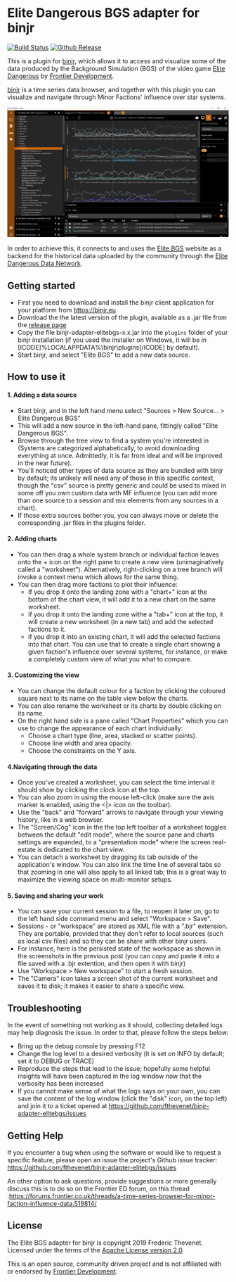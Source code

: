 # Elite Dangerous BGS adapter for binjr
[![Build Status](https://dev.azure.com/binjr/binjr/_apis/build/status/fthevenet.binjr-adapter-elitebgs?branchName=master)](https://dev.azure.com/binjr/binjr/_build/latest?definitionId=5&branchName=master)
[![Github Release](https://img.shields.io/github/release/fthevenet/binjr-adapter-elitebgs.svg?label=Github%20Release)](https://github.com/fthevenet/binjr-adapter-elitebgs/releases/latest)  

This is a plugin for [binjr](https://binjr.eu), which allows it to access and visualize some of the data produced by the
 Background Simulation (BGS) of the video game [Elite Dangerous](https://elitedangerous.com) by [Frontier Development](https://frontier.co.uk).

[binjr](https://binjr.eu) is a time series data browser, and together with this plugin you can visualize and navigate 
through Minor Factions' influence over star systems.

![screenshot](screenshot_01.png)

In order to achieve this, it connects to and uses the [Elite BGS](https://elitebgs.app/about) website as a backend for
the historical data uploaded by the community through the [Elite Dangerous Data Network](https://github.com/EDSM-NET/EDDN/wiki).

## Getting started

 * First you need to download and install the binjr client application for your platform from https://binjr.eu
 * Download the the latest version of the plugin, available as a .jar file from the [release page](https://github.com/fthevenet/binjr-adapter-elitebgs/releases/latest)
 * Copy the file binjr-adapter-elitebgs-x.x.jar into the `plugins` folder of your binjr installation (if you used the installer on Windows, it will be in [ICODE]%LOCALAPPDATA%\binjr\plugins[/ICODE] by default).
 * Start binjr, and select "Elite BGS" to add a new data source.

## How to use it

#### 1. Adding a data source
* Start binjr, and in the left hand menu select "Sources > New Source... > Elite Dangerous BGS"
* This will add a new source in the left-hand pane, fittingly called "Elite Dangerous BGS".
* Browse through the tree view to find a system you're interested in (Systems are categorized alphabetically, to avoid downloading everything at once. Admittedly, it is far from ideal and will be improved in the near future).
* You'll noticed other types of data source as they are bundled with binjr by default; its unlikely will need any of those in this specific context, though the "csv" source is pretty generic and could be used to mixed in some off you own custom data with MF influence (you can add more than one source to a session and mix elements from any sources in a chart).
* If those extra sources bother you, you can always move or delete the corresponding .jar files in the plugins folder.

#### 2. Adding charts
* You can then drag a whole system branch or individual faction leaves onto the + icon on the right pane to create a new view (unimaginatively called a "worksheet"). Alternatively, right-clicking on a tree branch will invoke a context menu which allows for the same thing.
* You can then drag more factions to plot their influence:
    * If you drop it onto the landing zone with a "chart+" icon at the bottom of the chart view, it will add it to a new chart on the same worksheet.
    * if you drop it onto the landing zone withe a "tab+" icon at the top, it will create a new worksheet (in a new tab) and add the selected factions to it.
    * if you drop it into an existing chart, it will add the selected factions into that chart. You can use that to create a single chart showing a given faction's influence over several systems, for instance, or make a completely custom view of what you what to compare.
    
#### 3. Customizing the view

* You can change the default colour for a faction by clicking the coloured square next to its name on the table view below the charts.
* You can also rename the worksheet or its charts by double clicking on its name.
* On the right hand side is a pane called "Chart Properties" which you can use to change the appearance of each chart individually:
    * Choose a chart type (line, area, stacked or scatter points).
    * Choose line width and area opacity.
    * Choose the constraints on the Y axis.
    
#### 4.Navigating through the data

*  Once you've created a worksheet, you can select the time interval it should show by clicking the clock icon at the top.
* You can also zoom in using the mouse left-click (make sure the axis marker is enabled, using the <|> icon on the toolbar).
* Use the "back" and "forward" arrows to navigate through your viewing history, like in a web browser.
* The "Screen/Cog" icon in the the top left toolbar of a worksheet toggles between the default "edit mode", where the source pane and charts settings are expanded, to a "presentation mode" where the screen real-estate is dedicated to the chart view.
* You can detach a worksheet by dragging its tab outside of the application's window. You can also link the time line of several tabs so that zooming in one will also apply to all linked tab; this is a great way to maximize the viewing space on multi-monitor setups.

#### 5. Saving and sharing your work
* You can save your current session to a file, to reopen it later on; go to the left hand side command menu and select "Workspace > Save".
* Sessions - or "workspace" are stored as XML file with a ".bjr" extension. They are portable, provided that they don't refer to local sources (such as local csv files) and so they can be share with other binjr users.
* For instance, here is the persisted state of the workspace as shown in the screenshots in the previous post (you can copy and paste it into a file saved with a .bjr extention, and then open it with binjr)
* Use "Workspace > New workspace" to start a fresh session.
* The "Camera" icon takes a screen shot of the current worksheet and saves it to disk; it makes it easier to share a specific view.

## Troubleshooting

In the event of something not working as it should, collecting detailed logs may help diagnosis the issue. In order to that, please follow the steps below:
* Bring up the debug console by pressing F12
* Change the log level to a desired verbosity (it is set on INFO by default; set it to DEBUG or TRACE)
* Reproduce the steps that lead to the issue; hopefully some helpful insights will have been captured in the log window now that the verbosity has been increased
*  If you cannot make sense of what the logs says on your own, you can save the content of the log window (click the "disk" icon, on the top left) and join it to a ticket opened at https://github.com/fthevenet/binjr-adapter-elitebgs/issues

## Getting Help

If you encounter a bug when using the software or would like to request a specific feature, please open an issue the project's Github issue tracker: https://github.com/fthevenet/binjr-adapter-elitebgs/issues

An other option to ask questions, provide suggestions or more generally discuss this is to do so on the Frontier ED forum, on this thread :https://forums.frontier.co.uk/threads/a-time-series-browser-for-minor-faction-influence-data.519814/

## License

The Elite BGS adapter for binjr is copyright 2019 Frederic Thevenet.  
Licensed under the terms of the [Apache License version 2.0](https://apache.org/licenses/LICENSE-2.0).

This is an open source, community driven project and is not affiliated with or endorsed by [Frontier Development](https://frontier.co.uk).
 
